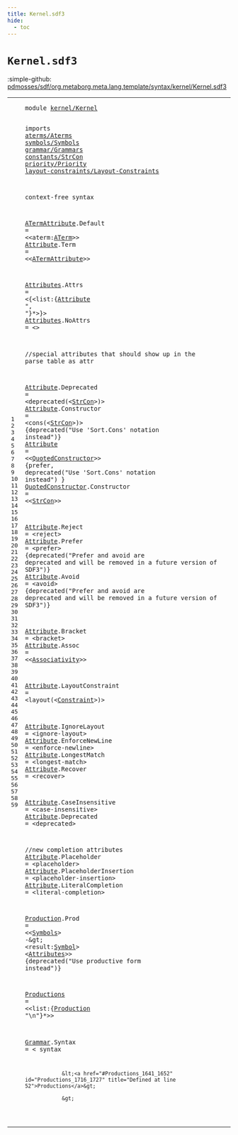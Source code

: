 ```yaml
---
title: Kernel.sdf3
hide:
  - toc
---
```


# `Kernel.sdf3`

:simple-github: [pdmosses/sdf/org.metaborg.meta.lang.template/syntax/kernel/Kernel.sdf3]

[pdmosses/sdf/org.metaborg.meta.lang.template/syntax/kernel/Kernel.sdf3]: https://github.com/pdmosses/sdf/blob/master/org.metaborg.meta.lang.template/syntax/kernel/Kernel.sdf3 "The source file on GitHub"

<div class="sdf3"><table class="highlighttable"><tbody><tr><td class="linenos"><div class="linenodiv"><pre><span></span>1
2
3
4
5
6
7
8
9
10
11
12
13
14
15
16
17
18
19
20
21
22
23
24
25
26
27
28
29
30
31
32
33
34
35
36
37
38
39
40
41
42
43
44
45
46
47
48
49
50
51
52
53
54
55
56
57
58
59
</pre></div></td>
<td class="code"><pre><code><span class="keyword">module</span> <a href="../../TemplateLang.sdf3/#kernel/Kernel_141_154" id="kernel/Kernel_7_20" title="Referenced at ../../TemplateLang.sdf3 line 9; ../../aliases/Aliases.sdf3 line 3; ../../basic/Basic.sdf3 line 3; ../../characterclass/CC.sdf3 line 4; ../../labels/Labels.sdf3 line 3; ../../lifting/Lifting.sdf3 line 3; ../../literals/Literals.sdf3 line 3; ../../modules/Modules.sdf3 line 3; ../../priority/Priority.sdf3 line 3; ../../regular/Regular.sdf3 line 3; ../../renaming/Renaming.sdf3 line 3; ../../sdf2-core/Sdf2-Syntax.sdf3 line 3; ../../sorts/Sorts.sdf3 line 3; ../../symbols/Start-Symbols.sdf3 line 3">kernel/Kernel</a>

<span class="keyword">imports</span> <a href="../../aterms/Aterms.sdf3/#aterms/Aterms_7_20" id="aterms/Aterms_30_43" title="Defined at ../../aterms/Aterms.sdf3 line 1">aterms/Aterms</a> 
        <a href="../../symbols/Symbols.sdf3/#symbols/Symbols_7_22" id="symbols/Symbols_53_68" title="Defined at ../../symbols/Symbols.sdf3 line 1">symbols/Symbols</a> 
        <a href="../../grammar/Grammars.sdf3/#grammar/Grammars_7_23" id="grammar/Grammars_78_94" title="Defined at ../../grammar/Grammars.sdf3 line 1">grammar/Grammars</a>
        <a href="../../constants/StrCon.sdf3/#constants/StrCon_7_23" id="constants/StrCon_103_119" title="Defined at ../../constants/StrCon.sdf3 line 1">constants/StrCon</a>
        <a href="../../priority/Priority.sdf3/#priority/Priority_7_24" id="priority/Priority_128_145" title="Defined at ../../priority/Priority.sdf3 line 1">priority/Priority</a>
        <a href="../../layout-constraints/Layout-Constraints.sdf3/#layout-constraints/Layout-Constraints_7_44" id="layout-constraints/Layout-Constraints_154_191" title="Defined at ../../layout-constraints/Layout-Constraints.sdf3 line 1">layout-constraints/Layout-Constraints</a>
 
<span class="keyword">context-free syntax</span>

<a href="#ATermAttribute_275_289" id="ATermAttribute_215_229" title="Referenced at line 13">ATermAttribute</a>.<span class="cons_Constructor"><span id="Default_230_237" title="Not referenced locally, nor via imports">Default</span></span> = &lt;&lt;<span class="cons_Unquoted"><span id="aterm_242_247" title="Not referenced locally, nor via imports">aterm</span></span>:<a href="../../aterms/Aterms.sdf3/#ATerm_216_221" id="ATerm_248_253" title="Defined at ../../aterms/Aterms.sdf3 line 14, 15, 16, 17, 18, 19, 20">ATerm</a>&gt;&gt;
<a href="#Attribute_321_330" id="Attribute_256_265" title="Referenced at line 15">Attribute</a>.<span class="cons_Constructor"><span id="Term_266_270" title="Not referenced locally, nor via imports">Term</span></span> = &lt;&lt;<a href="#ATermAttribute_215_229" id="ATermAttribute_275_289" title="Defined at line 12">ATermAttribute</a>&gt;&gt;

<a href="#Attributes_1583_1593" id="Attributes_293_303" title="Referenced at line 50; ../../TemplateLang.sdf3 line 30, 85, 86, 90, 93">Attributes</a>.<span class="cons_Constructor"><span id="Attrs_304_309" title="Not referenced locally, nor via imports">Attrs</span></span> = &lt;<span class="cons_String">{</span>&lt;<span class="cons_Unquoted"><span id="list_315_319" title="Not referenced locally, nor via imports">list</span></span>:{<a href="#Attribute_256_265" id="Attribute_321_330" title="Defined at line 13, 22, 23, 24, 27, 28, 29, 31, 32, 34, 36, 37, 38, 39, 41, 42, 45, 46, 47">Attribute</a> <span class="cons_Lit">", "</span>}*&gt;<span class="cons_String">}</span>&gt;
<a href="#Attributes_1583_1593" id="Attributes_341_351" title="Referenced at line 50; ../../TemplateLang.sdf3 line 30, 85, 86, 90, 93">Attributes</a>.<span class="cons_Constructor"><span id="NoAttrs_352_359" title="Not referenced locally, nor via imports">NoAttrs</span></span> = &lt;&gt;



<span class="layout">//special attributes that should show up in the parse table as attr</span>

<a href="#Attribute_321_330" id="Attribute_437_446" title="Referenced at line 15">Attribute</a>.<span class="cons_Constructor"><span id="Deprecated_447_457" title="Not referenced locally, nor via imports">Deprecated</span></span> = &lt;<span class="cons_String">deprecated(</span>&lt;<a href="../../constants/StrCon.sdf3/#StrCon_323_329" id="StrCon_473_479" title="Defined at ../../constants/StrCon.sdf3 line 12">StrCon</a>&gt;<span class="cons_String">)</span>&gt; 
<a href="#Attribute_321_330" id="Attribute_484_493" title="Referenced at line 15">Attribute</a>.<span class="cons_Constructor"><span id="Constructor_494_505" title="Not referenced locally, nor via imports">Constructor</span></span> = &lt;<span class="cons_String">cons(</span>&lt;<a href="../../constants/StrCon.sdf3/#StrCon_323_329" id="StrCon_515_521" title="Defined at ../../constants/StrCon.sdf3 line 12">StrCon</a>&gt;<span class="cons_String">)</span>&gt; {<span class="keyword">deprecated</span>("Use 'Sort.Cons' notation instead")}
<a href="#Attribute_321_330" id="Attribute_574_583" title="Referenced at line 15">Attribute</a> = &lt;&lt;<a href="#QuotedConstructor_666_683" id="QuotedConstructor_588_605" title="Defined at line 25">QuotedConstructor</a>&gt;&gt; {<span class="keyword">prefer</span>, <span class="keyword">deprecated</span>("Use 'Sort.Cons' notation instead") }
<a href="#QuotedConstructor_588_605" id="QuotedConstructor_666_683" title="Referenced at line 24">QuotedConstructor</a>.<span class="cons_Constructor"><span id="Constructor_684_695" title="Not referenced locally, nor via imports">Constructor</span></span> = &lt;&lt;<a href="../../constants/StrCon.sdf3/#StrCon_323_329" id="StrCon_700_706" title="Defined at ../../constants/StrCon.sdf3 line 12">StrCon</a>&gt;&gt;

<a href="#Attribute_321_330" id="Attribute_710_719" title="Referenced at line 15">Attribute</a>.<span class="cons_Constructor"><span id="Reject_720_726" title="Not referenced locally, nor via imports">Reject</span></span> = &lt;<span class="cons_String">reject</span>&gt;
<a href="#Attribute_321_330" id="Attribute_738_747" title="Referenced at line 15">Attribute</a>.<span class="cons_Constructor"><span id="Prefer_748_754" title="Not referenced locally, nor via imports">Prefer</span></span> = &lt;<span class="cons_String">prefer</span>&gt; {<span class="keyword">deprecated</span>("Prefer and avoid are deprecated and will be removed in a future version of SDF3")}
<a href="#Attribute_321_330" id="Attribute_862_871" title="Referenced at line 15">Attribute</a>.<span class="cons_Constructor"><span id="Avoid_872_877" title="Not referenced locally, nor via imports">Avoid</span></span> = &lt;<span class="cons_String">avoid</span>&gt; {<span class="keyword">deprecated</span>("Prefer and avoid are deprecated and will be removed in a future version of SDF3")}

<a href="#Attribute_321_330" id="Attribute_985_994" title="Referenced at line 15">Attribute</a>.<span class="cons_Constructor"><span id="Bracket_995_1002" title="Not referenced locally, nor via imports">Bracket</span></span> = &lt;<span class="cons_String">bracket</span>&gt;
<a href="#Attribute_321_330" id="Attribute_1015_1024" title="Referenced at line 15">Attribute</a>.<span class="cons_Constructor"><span id="Assoc_1025_1030" title="Not referenced locally, nor via imports">Assoc</span></span> = &lt;&lt;<a href="../../priority/Priority.sdf3/#Associativity_101_114" id="Associativity_1035_1048" title="Defined at ../../priority/Priority.sdf3 line 7, 8, 9, 10, 11">Associativity</a>&gt;&gt;

<a href="#Attribute_321_330" id="Attribute_1052_1061" title="Referenced at line 15">Attribute</a>.<span class="cons_Constructor"><span id="LayoutConstraint_1062_1078" title="Not referenced locally, nor via imports">LayoutConstraint</span></span> = &lt;<span class="cons_String">layout(</span>&lt;<a href="../../layout-constraints/Layout-Constraints.sdf3/#Constraint_187_197" id="Constraint_1090_1100" title="Defined at ../../layout-constraints/Layout-Constraints.sdf3 line 15, 40, 41, 42, 43, 44, 45, 46, 47, 48, 50, 51, 52, 53, 54, 55, 57, 58, 59, 60, 61, 62, 63, 64">Constraint</a>&gt;<span class="cons_String">)</span>&gt;

<a href="#Attribute_321_330" id="Attribute_1105_1114" title="Referenced at line 15">Attribute</a>.<span class="cons_Constructor"><span id="IgnoreLayout_1115_1127" title="Not referenced locally, nor via imports">IgnoreLayout</span></span> = &lt;<span class="cons_String">ignore-layout</span>&gt;
<a href="#Attribute_321_330" id="Attribute_1146_1155" title="Referenced at line 15">Attribute</a>.<span class="cons_Constructor"><span id="EnforceNewLine_1156_1170" title="Not referenced locally, nor via imports">EnforceNewLine</span></span> = &lt;<span class="cons_String">enforce-newline</span>&gt;
<a href="#Attribute_321_330" id="Attribute_1191_1200" title="Referenced at line 15">Attribute</a>.<span class="cons_Constructor"><span id="LongestMatch_1201_1213" title="Not referenced locally, nor via imports">LongestMatch</span></span> = &lt;<span class="cons_String">longest-match</span>&gt;
<a href="#Attribute_321_330" id="Attribute_1232_1241" title="Referenced at line 15">Attribute</a>.<span class="cons_Constructor"><span id="Recover_1242_1249" title="Not referenced locally, nor via imports">Recover</span></span>      = &lt;<span class="cons_String">recover</span>&gt;

<a href="#Attribute_321_330" id="Attribute_1268_1277" title="Referenced at line 15">Attribute</a>.<span class="cons_Constructor"><span id="CaseInsensitive_1278_1293" title="Not referenced locally, nor via imports">CaseInsensitive</span></span> = &lt;<span class="cons_String">case-insensitive</span>&gt;
<a href="#Attribute_321_330" id="Attribute_1315_1324" title="Referenced at line 15">Attribute</a>.<span class="cons_Constructor"><span id="Deprecated_1325_1335" title="Not referenced locally, nor via imports">Deprecated</span></span> = &lt;<span class="cons_String">deprecated</span>&gt;  

<span class="layout">//new completion attributes</span>
<a href="#Attribute_321_330" id="Attribute_1382_1391" title="Referenced at line 15">Attribute</a>.<span class="cons_Constructor"><span id="Placeholder_1392_1403" title="Not referenced locally, nor via imports">Placeholder</span></span> = &lt;<span class="cons_String">placeholder</span>&gt; 
<a href="#Attribute_321_330" id="Attribute_1421_1430" title="Referenced at line 15">Attribute</a>.<span class="cons_Constructor"><span id="PlaceholderInsertion_1431_1451" title="Not referenced locally, nor via imports">PlaceholderInsertion</span></span> = &lt;<span class="cons_String">placeholder-insertion</span>&gt; 
<a href="#Attribute_321_330" id="Attribute_1479_1488" title="Referenced at line 15">Attribute</a>.<span class="cons_Constructor"><span id="LiteralCompletion_1489_1506" title="Not referenced locally, nor via imports">LiteralCompletion</span></span> = &lt;<span class="cons_String">literal-completion</span>&gt; 


<a href="#Production_1663_1673" id="Production_1533_1543" title="Referenced at line 52; ../../priority/Priority.sdf3 line 27; ../../renaming/Renaming.sdf3 line 9">Production</a>.<span class="cons_Constructor"><span id="Prod_1544_1548" title="Not referenced locally, nor via imports">Prod</span></span> = &lt;&lt;<a href="../../symbols/Symbols.sdf3/#Symbols_103_110" id="Symbols_1553_1560" title="Defined at ../../symbols/Symbols.sdf3 line 8">Symbols</a>&gt; <span class="cons_String">-</span>\&gt; &lt;<span class="cons_Unquoted"><span id="result_1567_1573" title="Not referenced locally, nor via imports">result</span></span>:<a href="../../symbols/Symbols.sdf3/#Symbol_71_77" id="Symbol_1574_1580" title="Defined at ../../symbols/Symbols.sdf3 line 7">Symbol</a>&gt; &lt;<a href="#Attributes_293_303" id="Attributes_1583_1593" title="Defined at line 15, 16">Attributes</a>&gt;&gt; {<span class="keyword">deprecated</span>("Use productive form instead")}

<a href="#Productions_1716_1727" id="Productions_1641_1652" title="Referenced at line 57; ../../basic/Basic.sdf3 line 12, 18, 24, 37">Productions</a> = &lt;&lt;<span class="cons_Unquoted"><span id="list_1657_1661" title="Not referenced locally, nor via imports">list</span></span>:{<a href="#Production_1533_1543" id="Production_1663_1673" title="Defined at line 50">Production</a> <span class="cons_Lit">"\n"</span>}*&gt;&gt;

<a href="../../modules/Modules.sdf3/#Grammar_763_770" id="Grammar_1684_1691" title="Referenced at ../../modules/Modules.sdf3 line 33">Grammar</a>.<span class="cons_Constructor"><span id="Syntax_1692_1698" title="Not referenced locally, nor via imports">Syntax</span></span> = &lt;
        <span class="cons_String">syntax</span> 

                &lt;<a href="#Productions_1641_1652" id="Productions_1716_1727" title="Defined at line 52">Productions</a>&gt;
                
                &gt;
</code></pre></td></tr></tbody></table></div>